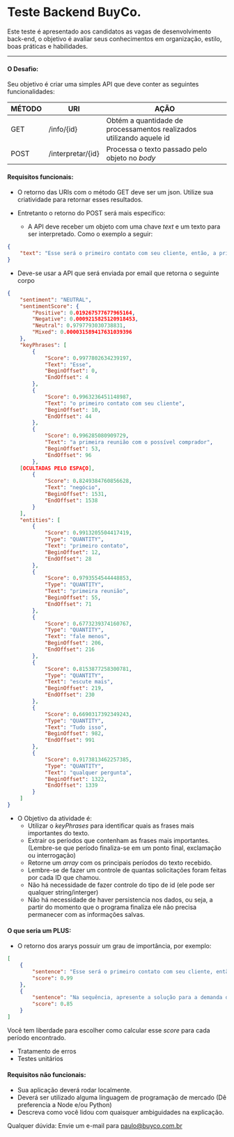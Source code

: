 # Teste Backend BuyCo.

Este teste é apresentado aos candidatos as vagas de desenvolvimento back-end, o objetivo é avaliar seus conhecimentos em organização, estilo, boas práticas e habilidades.

________________________________________________


#### O Desafio:

Seu objetivo é criar uma simples API que deve conter as seguintes funcionalidades:

| MÉTODO | URI         | AÇÃO                      |
| ------ | ----------- | ------------------------- |
| GET   | /info/{id}      | Obtém a quantidade de processamentos realizados utilizando aquele id            |
| POST    | /interpretar/{id} | Processa o texto passado pelo objeto no *body*  |



#### Requisitos funcionais:

- O retorno das URIs com o método GET deve ser um json. Utilize sua criatividade para retornar esses resultados.

- Entretanto o retorno do POST será mais específico:
  - A API deve receber um objeto com uma chave *text* e um texto para ser interpretado. Como o exemplo a seguir:

```json
{
	"text": "Esse será o primeiro contato com seu cliente, então, a primeira reunião com o possível comprador deve ser bem planejada! Divida os assuntos da reunião em temas para não esquecer de falar nada. E lembre-se, fale menos e escute mais. Ouça o que o possível comprador tem para dizer e identifique quais as demandas dele, porque ele quer investir no seu negócio. Assim, busque entender quais são as intenções do seu comprador, pós-venda da empresa. Nessa parte, você também conseguirá perceber as reais necessidades e objetivos do comprador, e verificar se corresponde com suas expectativas! Na sequência, apresente a solução para a demanda do comprador, que nesse caso é: a sua empresa! O objetivo é mostrar como a sua empresa é um investimento e como ela atende as demandas do seu comprador. Fale sobre os aspectos internos, as finanças, histórico, funcionários e detalhes do seu negócio. E conte sobre aspectos externos da empresa, a imagem da empresa no mercado e seus concorrentes. Tudo isso, a fim de deixar seu comprador a par das informações, o que aumenta as chances de sucesso na venda! Depois de comentar sobre o seu negócio, fale sobre você e seus sócios. Conte sobre sua vida profissional e idoneidade. Aqui, você se mostrará confiável para esse possível comprador. Esteja preparado para tirar dúvidas e responder qualquer pergunta que possa surgir. Por fim, fale sobre o valor do seu negócio. Crie a tratativa e o convide para uma visita à empresa. Pergunte ainda, quais as impressões que o possível comprador teve de seu negócio."
}
```

  - Deve-se usar a API que será enviada por email que retorna o seguinte corpo
```json
{
    "sentiment": "NEUTRAL",
    "sentimentScore": {
        "Positive": 0.019267577677965164,
        "Negative": 0.0009215825120918453,
        "Neutral": 0.9797793030738831,
        "Mixed": 0.000031589417631039396
    },
    "keyPhrases": [
        {
            "Score": 0.9977802634239197,
            "Text": "Esse",
            "BeginOffset": 0,
            "EndOffset": 4
        },
        {
            "Score": 0.9963236451148987,
            "Text": "o primeiro contato com seu cliente",
            "BeginOffset": 10,
            "EndOffset": 44
        },
        {
            "Score": 0.996285080909729,
            "Text": "a primeira reunião com o possível comprador",
            "BeginOffset": 53,
            "EndOffset": 96
        },
	[OCULTADAS PELO ESPAÇO],
        {
            "Score": 0.8249384760856628,
            "Text": "negócio",
            "BeginOffset": 1531,
            "EndOffset": 1538
        }
    ],
    "entities": [
        {
            "Score": 0.9913205504417419,
            "Type": "QUANTITY",
            "Text": "primeiro contato",
            "BeginOffset": 12,
            "EndOffset": 28
        },
        {
            "Score": 0.9793554544448853,
            "Type": "QUANTITY",
            "Text": "primeira reunião",
            "BeginOffset": 55,
            "EndOffset": 71
        },
        {
            "Score": 0.6773239374160767,
            "Type": "QUANTITY",
            "Text": "fale menos",
            "BeginOffset": 206,
            "EndOffset": 216
        },
        {
            "Score": 0.8153877258300781,
            "Type": "QUANTITY",
            "Text": "escute mais",
            "BeginOffset": 219,
            "EndOffset": 230
        },
        {
            "Score": 0.6690317392349243,
            "Type": "QUANTITY",
            "Text": "Tudo isso",
            "BeginOffset": 982,
            "EndOffset": 991
        },
        {
            "Score": 0.9173813462257385,
            "Type": "QUANTITY",
            "Text": "qualquer pergunta",
            "BeginOffset": 1322,
            "EndOffset": 1339
        }
    ]
}
```

- O Objetivo da atividade é:
	- Utilizar o *keyPhrases* para identificar quais as frases mais importantes do texto.
	- Extrair os períodos que contenham as frases mais importantes. (Lembre-se que período finaliza-se em um ponto final, exclamação ou interrogação)
	- Retorne um *array* com os principais períodos do texto recebido.
	- Lembre-se de fazer um controle de quantas solicitações foram feitas por cada ID que chamou.
	- Não há necessidade de fazer controle do tipo de id (ele pode ser qualquer string/interger)
	- Não há necessidade de haver persistencia nos dados, ou seja, a partir do momento que o programa finaliza ele nâo precisa permanecer com as informações salvas.



#### O que seria um PLUS:

- O retorno dos ararys possuir um grau de importância, por exemplo:

```json
[
    {
        "sentence": "Esse será o primeiro contato com seu cliente, então, a primeira reunião com o possível comprador deve ser bem planejada!",
        "score": 0.99
    },
    {
        "sentence": "Na sequência, apresente a solução para a demanda do comprador, que nesse caso é: a sua empresa!",
        "score": 0.85
    }
]
```

Você tem liberdade para escolher como calcular esse *score* para cada período encontrado.

- Tratamento de erros
- Testes unitários

#### Requisitos não funcionais:

- Sua aplicação deverá rodar localmente.
- Deverá ser utilizado alguma linguagem de programação de mercado (Dê preferencia a Node e/ou Python)
- Descreva como você lidou com quaisquer ambiguidades na explicação.


Qualquer dúvida: Envie um e-mail para paulo@buyco.com.br
